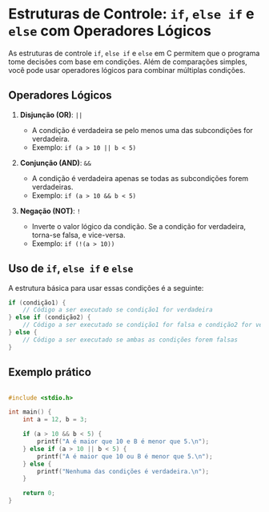 # Estruturas de Controle: `if`, `else if` e `else` com Operadores Lógicos

As estruturas de controle `if`, `else if` e `else` em C permitem que o programa tome decisões com base em condições. Além de comparações simples, você pode usar operadores lógicos para combinar múltiplas condições.

## Operadores Lógicos

1. **Disjunção (OR)**: `||`
   - A condição é verdadeira se pelo menos uma das subcondições for verdadeira.
   - Exemplo: `if (a > 10 || b < 5)`

2. **Conjunção (AND)**: `&&`
   - A condição é verdadeira apenas se todas as subcondições forem verdadeiras.
   - Exemplo: `if (a > 10 && b < 5)`

3. **Negação (NOT)**: `!`
   - Inverte o valor lógico da condição. Se a condição for verdadeira, torna-se falsa, e vice-versa.
   - Exemplo: `if (!(a > 10))`

## Uso de `if`, `else if` e `else`

A estrutura básica para usar essas condições é a seguinte:

```c
if (condição1) {
    // Código a ser executado se condição1 for verdadeira
} else if (condição2) {
    // Código a ser executado se condição1 for falsa e condição2 for verdadeira
} else {
    // Código a ser executado se ambas as condições forem falsas
}
```

## Exemplo prático

```c

#include <stdio.h>

int main() {
    int a = 12, b = 3;

    if (a > 10 && b < 5) {
        printf("A é maior que 10 e B é menor que 5.\n");
    } else if (a > 10 || b < 5) {
        printf("A é maior que 10 ou B é menor que 5.\n");
    } else {
        printf("Nenhuma das condições é verdadeira.\n");
    }

    return 0;
}


```